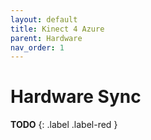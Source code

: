 ```yaml
---
layout: default
title: Kinect 4 Azure
parent: Hardware
nav_order: 1
---
```


# Hardware Sync
**TODO**
{: .label .label-red }